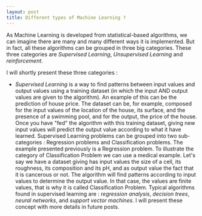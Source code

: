 ```yaml
---
layout: post
title: Different types of Machine Learning ?
---
```


As Machine Learning is developed from statistical-based algorithms, we can imagine there are many and many different ways it is implemented. But in fact, all these algorithms can be grouped in three big categories. These three categories are *Supervised Learning*, *Unsupervised Learning* and *reinforcement*.

I will shortly present these three categories :

- *Supervised Learning* is a way to find patterns between input values and output values using a training dataset (in which the input AND output values are given to the algorithm). An example of this can be the prediction of house price. The dataset can be, for example, composed for the input values of the location of the house, its surface, and the presence of a swimming pool, and for the output, the price of the house. Once you have "fed" the algorithm with this training dataset, giving new input values will predict the output value according to what it have learned. Supervised Learning problems can be grouped into two sub-categories : Regression problems and Classification problems. The example presented previously is a Regression problem. To illustrate the category of Classification Problem we can use a medical example. Let's say we have a dataset giving has input values the size of a cell, its roughness, its composition and its pH, and as output value the fact that it is cancerous or not. The algorithm will find patterns according to input values to determine the output value. In that case, the values are finite values, that is why it is called Classification Problem. Typical algorithms found in supervised learning are : *regression analysis*, *decision trees*, *neural networks*, and *support vector machines*. I will present these concept with more details in future posts.
